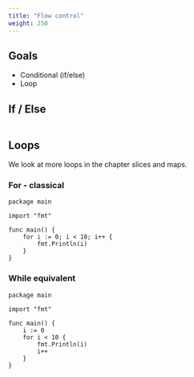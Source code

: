 ```yaml
---
title: "Flow control"
weight: 250
---
```


## Goals

* Conditional (if/else)
* Loop


## If / Else

```golang
```


## Loops

We look at more loops in the chapter slices and maps.


### For - classical

```
package main

import "fmt"

func main() {
	for i := 0; i < 10; i++ {
		fmt.Println(i)
	}
}
```


### While equivalent

```
package main

import "fmt"

func main() {
	i := 0
	for i < 10 {
		fmt.Println(i)
		i++
	}
}
```
